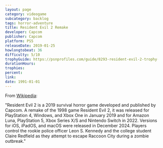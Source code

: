 ```yaml
---
layout: page
category: videogame
subcategory: backlog
tags: horror-adventure
title: Resident Evil 2 Remake
developer: Capcom
publisher: Capcom
platform: PS5
releaseDate: 2019-01-25
howlongtobeat: 36
difficulty: 5/10
trophyGuide: https://psnprofiles.com/guide/8293-resident-evil-2-trophy-guide
durationHours:
trophies:
percent:
link:
date: 1991-01-01
---
```


From [Wikipedia](https://en.wikipedia.org/wiki/Resident_Evil_2_(2019_video_game)):

"Resident Evil 2 is a 2019 survival horror game developed and published by Capcom. A remake of the 1998 game Resident Evil 2, it was released for PlayStation 4, Windows, and Xbox One in January 2019 and for Amazon Luna, PlayStation 5, Xbox Series X/S and Nintendo Switch in 2022. Versions for iOS, iPadOS, and macOS were released in December 2024. Players control the rookie police officer Leon S. Kennedy and the college student Claire Redfield as they attempt to escape Raccoon City during a zombie outbreak."
